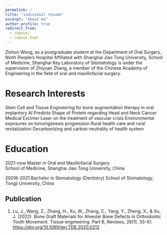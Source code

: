 ```yaml
---
permalink: /
title: "individual resume"
excerpt: "About me"
author_profile: true
redirect_from: 
  - /about/
  - /about.html
---
```


Zishuo Wong, as a postgraduate student at the Department of Oral Surgery, Ninth People’s Hospital Affiliated with Shanghai Jiao Tong University, School of Medicine, Shanghai Key Laboratory of Stomatology is under the supervision of Zhiyuan Zhang, a member of the Chinese Academy of Engineering in the field of oral and maxillofacial surgery.

Research Interests
======
Stem Cell and Tissue Engineering for bone augmentation therapy in oral implantory
AI Predicts Shape of Protein regarding Head and Neck Cancer
Medical Excimer Laser on the treatment of vascular crisis
Environmental exposures on tumorigenesis progression
Rural health care and rural revitalization
Decarbonizing and carbon neutrality of health system


Education 
======
2021-now  Master in Oral and Maxillofacial Surgery  
School of Medicine, Shanghai Jiao Tong University, China

20016-2021  Bachelor in Stomatology (Dentistry) 
School of Stomatology, Tongji University, China


Publication
------
1. Lu, J., Wang, Z., Zhang, H., Xu, W., Zhang, C., Yang, Y., Zheng, X., & Xu, J. (2022). Bone Graft Materials for Alveolar Bone Defects in Orthodontic Tooth Movement. Tissue engineering. Part B, Reviews, 28(1), 35–51. https://doi.org/10.1089/ten.TEB.2020.0212 

<!--
# Create content & metadata
# ------
# For site content, there is one markdown file for each type of content, which are stored in directories like _publications, _talks, _posts, _teaching, or _pages. For example, each talk is a markdown file in the [_talks directory](https://github.com/academicpages/academicpages.github.io/tree/master/_talks). At the top of each markdown file is structured data in YAML about the talk, which the theme will parse to do lots of cool stuff. The same structured data about a talk is used to generate the list of talks on the [Talks page](https://academicpages.github.io/talks), each [individual page](https://academicpages.github.io/talks/2012-03-01-talk-1) for specific talks, the talks section for the [CV page](https://academicpages.github.io/cv), and the [map of places you've given a talk](https://academicpages.github.io/talkmap.html) (if you run this [python file](https://github.com/academicpages/academicpages.github.io/blob/master/talkmap.py) or [Jupyter notebook](https://github.com/academicpages/academicpages.github.io/blob/master/talkmap.ipynb), which creates the HTML for the map based on the contents of the _talks directory).
#
# **Markdown generator**
#
# I have also created [a set of Jupyter notebooks](https://github.com/academicpages/academicpages.github.io/tree/master/markdown_generator
# ) that converts a CSV containing structured data about talks or presentations into individual markdown files that will be properly formatted for the academicpages template. The sample CSVs in that directory are the ones I used to create my own personal website at stuartgeiger.com. My usual workflow is that I keep a spreadsheet of my publications and talks, then run the code in these notebooks to generate the markdown files, then commit and push them to the GitHub repository.
#
# How to edit your site's GitHub repository
# ------
# Many people use a git client to create files on their local computer and then push them to GitHub's servers. If you are not familiar with git, you can directly edit these configuration and markdown files directly in the github.com interface. Navigate to a file (like [this one](https://github.com/academicpages/academicpages.github.io/blob/master/_talks/2012-03-01-talk-1.md) and click the pencil icon in the top right of the content preview (to the right of the "Raw | Blame | History" buttons). You can delete a file by clicking the trashcan icon to the right of the pencil icon. You can also create new files or upload files by navigating to a directory and clicking the "Create new file" or "Upload files" buttons. 
# 
# Example: editing a markdown file for a talk
# ![Editing a markdown file for a talk](/images/editing-talk.png)
#
# For more info
# ------
# More info about configuring academicpages can be found in [the guide](https://academicpages.github.io/markdown/). The [guides for the Minimal Mistakes theme]#(https://mmistakes.github.io/minimal-mistakes/docs/configuration/) (which this theme was forked from) might also be helpful.
#
-->
